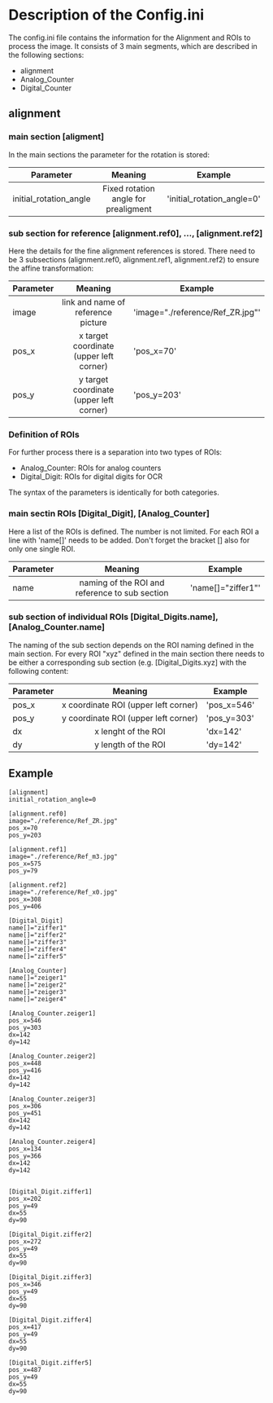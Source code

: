 # Description of the Config.ini

The config.ini file contains the information for the Alignment and ROIs to process the image. It consists of 3 main segments, which are described in the following sections:

* alignment
* Analog_Counter
* Digital_Counter


## alignment

### main section [aligment]
In the main sections the parameter for the rotation is stored:


| Parameter        | Meaning           | Example        |
| ------------- |:-------------:| ------------- |
| initial_rotation_angle | Fixed rotation angle for prealigment | 'initial_rotation_angle=0' |

### sub section for reference [alignment.ref0], ..., [alignment.ref2]

Here the details for the fine alignment references is stored. There need to be 3 subsections (alignment.ref0, alignment.ref1, alignment.ref2) to ensure the affine transformation:

| Parameter        | Meaning           | Example        |
| ------------- |:-------------:| ------------- |
| image | link and name of reference picture | 'image="./reference/Ref_ZR.jpg"' |
| pos_x | x target coordinate (upper left corner) | 'pos_x=70' |
| pos_y | y target coordinate (upper left corner) | 'pos_y=203' |


### Definition of ROIs
For further process there is a separation into two types of ROIs: 

* Analog_Counter: ROIs for analog counters
* Digital_Digit: ROIs for digital digits for OCR

The syntax of the parameters is identically for both categories.

### main sectin ROIs [Digital_Digit], [Analog_Counter]

Here a list of the ROIs is defined. The number is not limited. For each ROI a line with 'name[]' needs to be added. Don't forget the bracket [] also for only one single ROI.

| Parameter        | Meaning           | Example        |
| ------------- |:-------------:| ------------- |
| name | naming of the ROI and reference to sub section | 'name[]="ziffer1"' |


### sub section of individual ROIs [Digital_Digits.name], [Analog_Counter.name]

The naming of the sub section depends on the ROI naming defined in the main section. For every ROI "xyz" defined in the main section there needs to be either a corresponding sub section (e.g. [Digital_Digits.xyz] with the following content:

| Parameter        | Meaning           | Example        |
| ------------- |:-------------:| ------------- |
| pos_x | x coordinate ROI (upper left corner) | 'pos_x=546' |
| pos_y | y coordinate ROI (upper left corner) | 'pos_y=303' |
| dx | x lenght of the ROI | 'dx=142' |
| dy | y length of the ROI | 'dy=142' |


## Example

~~~~
[alignment]
initial_rotation_angle=0

[alignment.ref0]
image="./reference/Ref_ZR.jpg"
pos_x=70
pos_y=203

[alignment.ref1]
image="./reference/Ref_m3.jpg"
pos_x=575
pos_y=79

[alignment.ref2]
image="./reference/Ref_x0.jpg"
pos_x=308
pos_y=406

[Digital_Digit]
name[]="ziffer1"
name[]="ziffer2"
name[]="ziffer3"
name[]="ziffer4"
name[]="ziffer5"

[Analog_Counter]
name[]="zeiger1"
name[]="zeiger2"
name[]="zeiger3"
name[]="zeiger4"

[Analog_Counter.zeiger1]
pos_x=546
pos_y=303
dx=142
dy=142

[Analog_Counter.zeiger2]
pos_x=448
pos_y=416
dx=142
dy=142

[Analog_Counter.zeiger3]
pos_x=306
pos_y=451
dx=142
dy=142

[Analog_Counter.zeiger4]
pos_x=134
pos_y=366
dx=142
dy=142

    
[Digital_Digit.ziffer1]
pos_x=202
pos_y=49
dx=55
dy=90

[Digital_Digit.ziffer2]
pos_x=272
pos_y=49
dx=55
dy=90

[Digital_Digit.ziffer3]
pos_x=346
pos_y=49
dx=55
dy=90

[Digital_Digit.ziffer4]
pos_x=417
pos_y=49
dx=55
dy=90

[Digital_Digit.ziffer5]
pos_x=487
pos_y=49
dx=55
dy=90
~~~~

